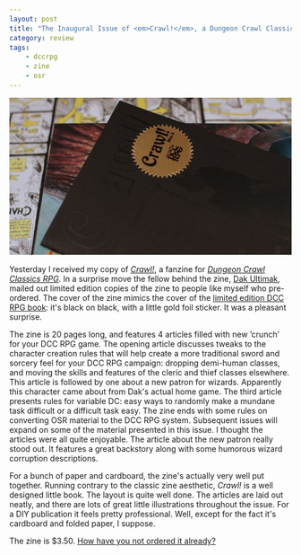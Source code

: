 ```yaml
---
layout: post
title: "The Inaugural Issue of <em>Crawl!</em>, a Dungeon Crawl Classics Fanzine"
category: review
tags:
    - dccrpg
    - zine
    - osr
---
```


![DCC RPG and the First Issue of Crawl][zine-img]

Yesterday I received my copy of [_Crawl!_][crawl], a fanzine for [_Dungeon Crawl Classics RPG_][goodman-games]. In a surprise move the fellow behind the zine, [Dak Ultimak][straycouches], mailed out limited edition copies of the zine to people like myself who pre-ordered. The cover of the zine mimics the cover of the [limited edition DCC RPG book][limited]: it's black on black, with a little gold foil sticker. It was a pleasant surprise.

The zine is 20 pages long, and features 4 articles filled with new ’crunch’ for your DCC RPG game. The opening article discusses tweaks to the character creation rules that will help create a more traditional sword and sorcery feel for your DCC RPG campaign: dropping demi-human classes, and moving the skills and features of the cleric and thief classes elsewhere. This article is followed by one about a new patron for wizards. Apparently this character came about from Dak's actual home game. The third article presents rules for variable DC: easy ways to randomly make a mundane task difficult or a difficult task easy. The zine ends with some rules on converting OSR material to the DCC RPG system. Subsequent issues will expand on some of the material presented in this issue. I thought the articles were all quite enjoyable. The article about the new patron really stood out. It features a great backstory along with some humorous wizard corruption descriptions.

For a bunch of paper and cardboard, the zine's actually very well put together. Running contrary to the classic zine aesthetic, _Crawl!_ is a well designed little book. The layout is quite well done. The articles are laid out neatly, and there are lots of great little illustrations throughout the issue. For a DIY publication it feels pretty professional. Well, except for the fact it's cardboard and folded paper, I suppose.

The zine is $3.50. [How have you not ordered it already?][order]


[crawl]: http://crawlfanzine.blogspot.ca/
[order]: http://crawlfanzine.blogspot.ca/p/buy-now.html
[goodman-games]: http://www.goodman-games.com/dccrpg.html
[limited]: http://www.goodman-games.com/5070Fpreview.html
[straycouches]: http://dakdm.straycouches.com/
[zine-img]: /assets/img/crawl-fanzine-issue-1.jpg
